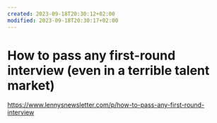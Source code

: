```yaml
---
created: 2023-09-18T20:30:12+02:00
modified: 2023-09-18T20:30:17+02:00
---
```


# How to pass any first-round interview (even in a terrible talent market)

<https://www.lennysnewsletter.com/p/how-to-pass-any-first-round-interview>
